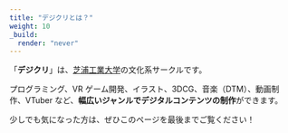 ```yaml
---
title: "デジクリとは？"
weight: 10
_build:
  render: "never"
---
```


「**デジクリ**」は、[芝浦工業大学](https://www.shibaura-it.ac.jp/)の文化系サークルです。

プログラミング、VR ゲーム開発、イラスト、3DCG、音楽（DTM）、動画制作、VTuber など、**幅広いジャンルでデジタルコンテンツの制作**ができます。

少しでも気になった方は、ぜひこのページを最後までご覧ください！
